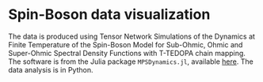 # Spin-Boson data visualization

The data is produced using Tensor Network Simulations of the Dynamics at Finite Temperature of the Spin-Boson Model for Sub-Ohmic, Ohmic and Super-Ohmic Spectral Density Functions with T-TEDOPA chain mapping. The software is from the Julia package `MPSDynamics.jl`, available [here](https://github.com/angusdunnett/MPSDynamics). The data analysis is in Python.
